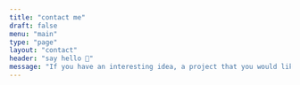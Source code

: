 ```yaml
---
title: "contact me"
draft: false
menu: "main"
type: "page"
layout: "contact"
header: "say hello 👋"
message: "If you have an interesting idea, a project that you would like to start but you don't know where to start, if you want to ask me anything, or if you just want to say hello, contact me!"
---
```


